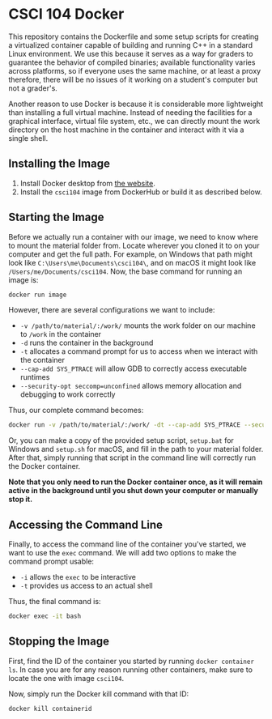 # CSCI 104 Docker

This repository contains the Dockerfile and some setup scripts for creating a virtualized container capable of building and running C++ in a standard Linux environment.
We use this because it serves as a way for graders to guarantee the behavior of compiled binaries; 
available functionality varies across platforms, so if everyone uses the same machine, or at least a proxy therefore, there will be no issues of it working on a student's computer but not a grader's.

Another reason to use Docker is because it is considerable more lightweight than installing a full virtual machine.
Instead of needing the facilities for a graphical interface, virtual file system, etc., we can directly mount the work directory on the host machine in the container and interact with it via a single shell.

## Installing the Image

1. Install Docker desktop from [the website](https://www.docker.com/products/docker-desktop).
2. Install the `csci104` image from DockerHub or build it as described below.

## Starting the Image

Before we actually run a container with our image, we need to know where to mount the material folder from.
Locate wherever you cloned it to on your computer and get the full path.
For example, on Windows that path might look like `C:\Users\me\Documents\csci104\`, and on macOS it might look like `/Users/me/Documents/csci104`.
Now, the base command for running an image is:

```bash
docker run image
```

However, there are several configurations we want to include:

- `-v /path/to/material/:/work/` mounts the work folder on our machine to `/work` in the container
- `-d` runs the container in the background
- `-t` allocates a command prompt for us to access when we interact with the container
- `--cap-add SYS_PTRACE` will allow GDB to correctly access executable runtimes
- `--security-opt seccomp=unconfined` allows memory allocation and debugging to work correctly

Thus, our complete command becomes:

```bash
docker run -v /path/to/material/:/work/ -dt --cap-add SYS_PTRACE --security-opt seccomp=unconfined csci104
```

Or, you can make a copy of the provided setup script, `setup.bat` for Windows and `setup.sh` for macOS, and fill in the path to your material folder.
After that, simply running that script in the command line will correctly run the Docker container.

**Note that you only need to run the Docker container once, as it will remain active in the background until you shut down your computer or manually stop it.**

## Accessing the Command Line

Finally, to access the command line of the container you've started, we want to use the `exec` command. 
We will add two options to make the command prompt usable:

- `-i` allows the `exec` to be interactive
- `-t` provides us access to an actual shell

Thus, the final command is:

```bash
docker exec -it bash
```

## Stopping the Image

First, find the ID of the container you started by running `docker container ls`.
In case you are for any reason running other containers, make sure to locate the one with image `csci104`.

Now, simply run the Docker kill command with that ID:

```bash
docker kill containerid
```
